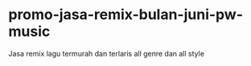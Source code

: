 # promo-jasa-remix-bulan-juni-pw-music
Jasa remix lagu termurah dan terlaris all genre dan all style
